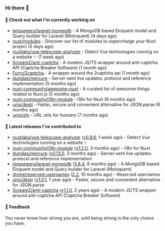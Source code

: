 ### Hi there 👋

#### 👷 Check out what I'm currently working on

- [jenssegers/laravel-mongodb](https://github.com/jenssegers/laravel-mongodb) - A MongoDB based Eloquent model and Query builder for Laravel (Moloquent) (4 days ago)
- [nuxt/modules](https://github.com/nuxt/modules) - Discover our list of modules to supercharge your Nuxt project (5 days ago)
- [nuxtlabs/vue-telescope-analyzer](https://github.com/nuxtlabs/vue-telescope-analyzer) - Detect Vue technologies running on a website ✨ (1 week ago)
- [ScreamZ/anti-captcha](https://github.com/ScreamZ/anti-captcha) - A modern JS/TS wrapper around anti-captcha API (Captcha Breaker Software) (1 month ago)
- [Furry/2captcha](https://github.com/Furry/2captcha) - A wrapper around the 2captcha api (1 month ago)
- [dunglas/mercure](https://github.com/dunglas/mercure) - Server-sent live updates: protocol and reference implementation (5 months ago)
- [nuxt-community/awesome-nuxt](https://github.com/nuxt-community/awesome-nuxt) - A curated list of awesome things related to Nuxt.js (5 months ago)
- [nuxt-community/i18n-module](https://github.com/nuxt-community/i18n-module) - i18n for Nuxt (6 months ago)
- [unjs/destr](https://github.com/unjs/destr) - Faster, secure and convenient alternative for JSON.parse (6 months ago)
- [unjs/ufo](https://github.com/unjs/ufo) - URL utils for humans (7 months ago)

#### 🔭 Latest releases I've contributed to

- [nuxtlabs/vue-telescope-analyzer](https://github.com/nuxtlabs/vue-telescope-analyzer) ([v0.9.6](https://github.com/nuxtlabs/vue-telescope-analyzer/releases/tag/v0.9.6), 1 week ago) - Detect Vue technologies running on a website ✨
- [nuxt-community/i18n-module](https://github.com/nuxt-community/i18n-module) ([v7.2.0](https://github.com/nuxt-community/i18n-module/releases/tag/v7.2.0), 3 months ago) - i18n for Nuxt
- [dunglas/mercure](https://github.com/dunglas/mercure) ([v0.13.0](https://github.com/dunglas/mercure/releases/tag/v0.13.0), 3 months ago) - Server-sent live updates: protocol and reference implementation
- [jenssegers/laravel-mongodb](https://github.com/jenssegers/laravel-mongodb) ([3.8.4](https://github.com/jenssegers/laravel-mongodb/releases/tag/3.8.4), 8 months ago) - A MongoDB based Eloquent model and Query builder for Laravel (Moloquent)
- [divine/reserved-usernames](https://github.com/divine/reserved-usernames) ([2.2](https://github.com/divine/reserved-usernames/releases/tag/2.2), 10 months ago) - Reserved usernames
- [unjs/destr](https://github.com/unjs/destr) ([v1.0.1](https://github.com/unjs/destr/releases/tag/v1.0.1), 1 year ago) - Faster, secure and convenient alternative for JSON.parse
- [ScreamZ/anti-captcha](https://github.com/ScreamZ/anti-captcha) ([v1.1.0](https://github.com/ScreamZ/anti-captcha/releases/tag/v1.1.0), 2 years ago) - A modern JS/TS wrapper around anti-captcha API (Captcha Breaker Software)

#### 💬 Feedback
You never know how strong you are, until being strong is the only choice you have.